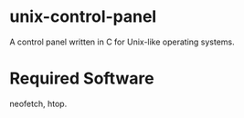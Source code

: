 # unix-control-panel
A control panel written in C for Unix-like operating systems.
# Required Software
neofetch, htop.

